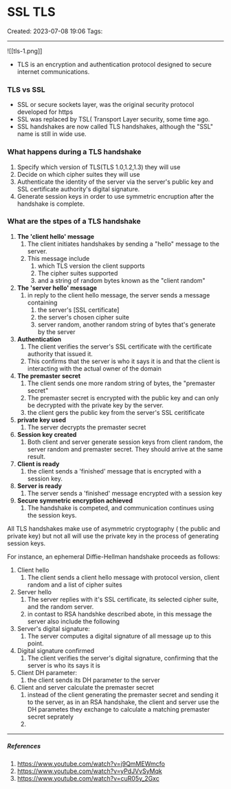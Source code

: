 # SSL TLS
Created: 2023-07-08 19:06
Tags: 
____

![[tls-1.png]]


* TLS is an encryption and authentication protocol designed to secure internet communications.

### TLS vs SSL

* SSL or secure sockets layer, was the original security protocol developed for https
* SSL was replaced by TSL( Transport Layer security, some time ago.
* SSL handshakes are now called TLS handshakes, although the "SSL" name is still in wide use.



### What happens during a TLS handshake

1. Specify which version of TLS(TLS 1.0,1.2,1.3) they will use
2. Decide on which cipher suites they will use
3. Authenticate the identity of the server via the server's public key and SSL certificate authority's digital signature.
4. Generate session keys in order to use symmetric encruption after the handshake is complete.


### What are the stpes of a TLS handshake

1. **The 'client hello' message**
	1. The client initiates handshakes by sending a "hello" message to the server.
	2. This message include 
		1. which TLS version the client supports
		2. The cipher suites supported
		3. and a string of random bytes known as the "client random"
2. **The 'server hello' message** 
	1. in reply to the client hello message, the server sends a message containing 
		1. the server's [SSL certificate]
		2. the server's chosen cipher suite
		3. server random, another random string of bytes that's generate by the server
3. **Authentication**
	1. The client verifies the server's SSL certificate with the certificate authority that issued it.
	2. This confirms that the server is who it says it is and that the client is interacting with the actual owner of the domain
4. **The premaster secret**
	1. The client sends one more random string of bytes, the "premaster secret"
	2. The premaster secret is encrypted with the public key and can only be decrypted with the private key by the server.
	3. the client gers the public key from the server's SSL ceritificate
5. **private key used**
	1. The server decrypts the premaster secret
6. **Session key created**
	1. Both client and server generate session keys from client random, the server random and premaster secret. They should arrive at the same result.
7. **Client is ready**
	1. the client sends a 'finished' message that is encrypted with a session key.
8. **Server is ready**
	1. The server sends a 'finished' message encrypted with a session key
9. **Secure symmetric encryption achieved**
	1. The handshake is competed, and communication continues using the session keys.


All TLS handshakes make use of asymmetric cryptography ( the public and private key)
but not all will use the private key in the process of generating session keys.

For instance, an ephemeral Diffie-Hellman handshake proceeds as follows:


1. Client hello
	1. The client sends a client hello message with protocol version, client random and a list of cipher suites
2. Server hello
	1. The server replies with it's SSL certificate, its selected cipher suite, and the random server.
	2. in contast to RSA handshke described abote, in this message the server also include the following
3. Server's digital signature:
	1. The server computes a digital signature of all message up to this point.
4. Digital signature confirmed
	1. The client verifies the server's digital signature, confirming that the server is who its says it is
5. Client DH parameter:
	1. the client sends its DH parameter to the server
6. Client and server calculate the premaster secret
	1. instead of the client generating the premaster secret and sending it to the server, as in an RSA handshake, the client and server use the DH parametes they exchange to calculate a matching premaster secret seprately
	2. 
_____
##### References
1. https://www.youtube.com/watch?v=j9QmMEWmcfo
2. https://www.youtube.com/watch?v=yPdJVvSyMqk
3. https://www.youtube.com/watch?v=cuR05y_2Gxc


